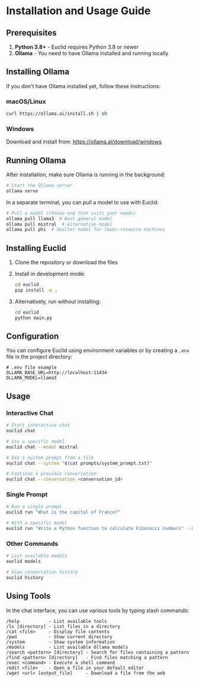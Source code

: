 # Installation and Usage Guide

## Prerequisites

1. **Python 3.8+** - Euclid requires Python 3.8 or newer
2. **Ollama** - You need to have Ollama installed and running locally

## Installing Ollama

If you don't have Ollama installed yet, follow these instructions:

### macOS/Linux
```bash
curl https://ollama.ai/install.sh | sh
```

### Windows
Download and install from: https://ollama.ai/download/windows

## Running Ollama

After installation, make sure Ollama is running in the background:

```bash
# Start the Ollama server
ollama serve
```

In a separate terminal, you can pull a model to use with Euclid:

```bash
# Pull a model (choose one that suits your needs)
ollama pull llama3  # Best general model
ollama pull mistral  # Alternative model
ollama pull phi  # Smaller model for lower-resource machines
```

## Installing Euclid

1. Clone the repository or download the files

2. Install in development mode:
   ```bash
   cd euclid
   pip install -e .
   ```

3. Alternatively, run without installing:
   ```bash
   cd euclid
   python main.py
   ```

## Configuration

You can configure Euclid using environment variables or by creating a `.env` file in the project directory:

```
# .env file example
OLLAMA_BASE_URL=http://localhost:11434
OLLAMA_MODEL=llama3
```

## Usage

### Interactive Chat

```bash
# Start interactive chat
euclid chat

# Use a specific model
euclid chat --model mistral

# Use a system prompt from a file
euclid chat --system "$(cat prompts/system_prompt.txt)"

# Continue a previous conversation
euclid chat --conversation <conversation_id>
```

### Single Prompt

```bash
# Run a single prompt
euclid run "What is the capital of France?"

# With a specific model
euclid run "Write a Python function to calculate Fibonacci numbers" --model codellama
```

### Other Commands

```bash
# List available models
euclid models

# View conversation history
euclid history
```

## Using Tools

In the chat interface, you can use various tools by typing slash commands:

```
/help           - List available tools
/ls [directory] - List files in a directory
/cat <file>     - Display file contents
/pwd            - Show current directory
/system         - Show system information
/models         - List available Ollama models
/search <pattern> [directory] - Search for files containing a pattern
/find <pattern> [directory]   - Find files matching a pattern
/exec <command> - Execute a shell command
/edit <file>    - Open a file in your default editor
/wget <url> [output_file]     - Download a file from the web
```
